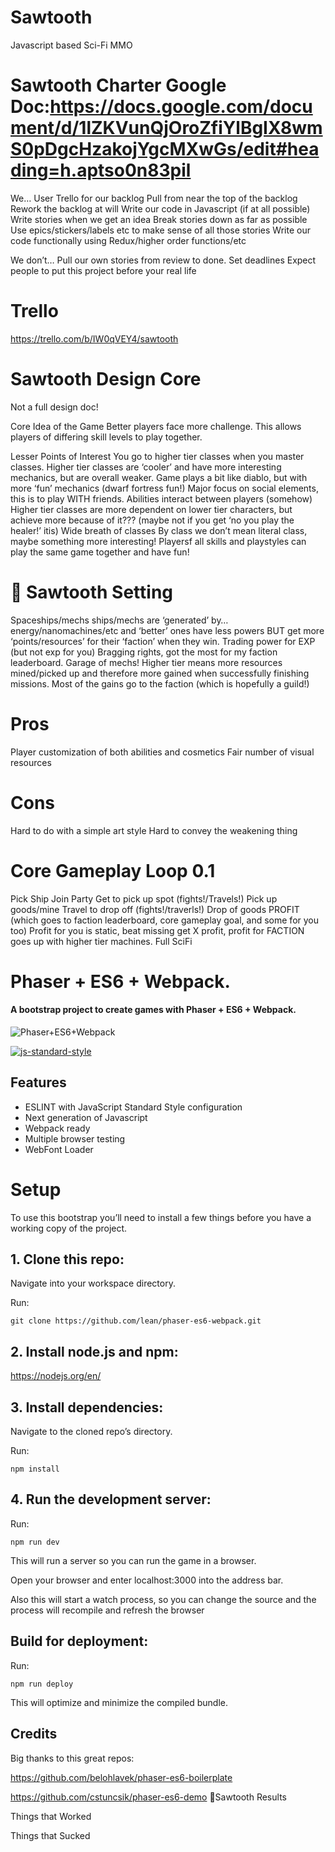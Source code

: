 # Sawtooth
Javascript based Sci-Fi MMO

Sawtooth Charter
Google Doc:https://docs.google.com/document/d/1lZKVunQjOroZfiYlBgIX8wmS0pDgcHzakojYgcMXwGs/edit#heading=h.aptso0n83pil
================

We…
User Trello for our backlog
Pull from near the top of the backlog
Rework the backlog at will
Write our code in Javascript (if at all possible)
Write stories when we get an idea
Break stories down as far as possible
Use epics/stickers/labels etc to make sense of all those stories
Write our code functionally using Redux/higher order functions/etc

We don’t…
Pull our own stories from review to done.
Set deadlines
Expect people to put this project before your real life

Trello
======
https://trello.com/b/IW0qVEY4/sawtooth

Sawtooth Design Core
=====================
Not a full design doc!

Core Idea of the Game
Better players face more challenge.
This allows players of differing skill levels to play together.

Lesser Points of Interest
You go to higher tier classes when you master classes.
Higher tier classes are ‘cooler’ and have more interesting mechanics, but are overall weaker.
Game plays a bit like diablo, but with more ‘fun’ mechanics (dwarf fortress fun!)
Major focus on social elements, this is to play WITH friends.
Abilities interact between players (somehow)
Higher tier classes are more dependent on lower tier characters, but achieve more because of it??? (maybe not if you get ‘no you play the healer!’ itis)
Wide breath of classes
By class we don’t mean literal class, maybe something more interesting!
Playersf all skills and playstyles can play the same game together and have fun!


Sawtooth Setting
================
Spaceships/mechs
ships/mechs are ‘generated’ by… energy/nanomachines/etc and ‘better’ ones have less powers BUT get more ‘points/resources’ for their ‘faction’ when they win. Trading power for EXP (but not exp for you) Bragging rights, got the most for my faction leaderboard. Garage of mechs!	Higher tier means more resources mined/picked up and therefore more gained when successfully finishing missions. Most of the gains go to the faction (which is hopefully a guild!)

Pros
====
Player customization of both abilities and cosmetics
Fair number of visual resources

Cons
====
Hard to do with a simple art style
Hard to convey the weakening thing

Core Gameplay Loop 0.1
======================
Pick Ship
Join Party
Get to pick up spot (fights!/Travels!)
Pick up goods/mine
Travel to drop off (fights!/traverls!)
Drop of goods
PROFIT (which goes to faction leaderboard, core gameplay goal, and some for you too)
Profit for you is static, beat missing get X profit, profit for FACTION goes up with higher tier machines.
Full SciFi


# Phaser + ES6 + Webpack.
#### A bootstrap project to create games with Phaser + ES6 + Webpack.

![Phaser+ES6+Webpack](https://raw.githubusercontent.com/lean/phaser-es6-webpack/master/assets/images/phaser-es6-webpack.jpg)

[![js-standard-style](https://cdn.rawgit.com/feross/standard/master/badge.svg)](https://github.com/feross/standard)


## Features
- ESLINT with JavaScript Standard Style configuration
- Next generation of Javascript
- Webpack ready
- Multiple browser testing
- WebFont Loader


# Setup
To use this bootstrap you’ll need to install a few things before you have a working copy of the project.

## 1. Clone this repo:

Navigate into your workspace directory.

Run:

```git clone https://github.com/lean/phaser-es6-webpack.git```

## 2. Install node.js and npm:

https://nodejs.org/en/


## 3. Install dependencies:

Navigate to the cloned repo’s directory.

Run:

```npm install```

## 4. Run the development server:

Run:

```npm run dev```

This will run a server so you can run the game in a browser.

Open your browser and enter localhost:3000 into the address bar.

Also this will start a watch process, so you can change the source and the process will recompile and refresh the browser


## Build for deployment:

Run:

```npm run deploy```

This will optimize and minimize the compiled bundle.

## Credits
Big thanks to this great repos:

https://github.com/belohlavek/phaser-es6-boilerplate

https://github.com/cstuncsik/phaser-es6-demo

Sawtooth Results

Things that Worked

Things that Sucked
